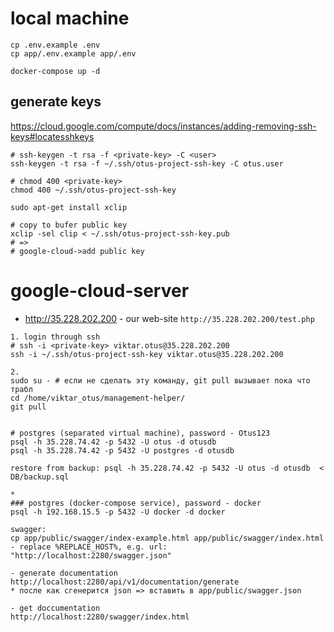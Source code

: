 # local machine
```
cp .env.example .env
cp app/.env.example app/.env

docker-compose up -d
```


## generate keys
https://cloud.google.com/compute/docs/instances/adding-removing-ssh-keys#locatesshkeys

``` 
# ssh-keygen -t rsa -f <private-key> -C <user>
ssh-keygen -t rsa -f ~/.ssh/otus-project-ssh-key -C otus.user

# chmod 400 <private-key>
chmod 400 ~/.ssh/otus-project-ssh-key

sudo apt-get install xclip

# copy to bufer public key
xclip -sel clip < ~/.ssh/otus-project-ssh-key.pub
# =>
# google-cloud->add public key

```

# google-cloud-server
- http://35.228.202.200 - our web-site
```http://35.228.202.200/test.php```

```
1. login through ssh
# ssh -i <private-key> viktar.otus@35.228.202.200
ssh -i ~/.ssh/otus-project-ssh-key viktar.otus@35.228.202.200

2. 
sudo su - # если не сделать эту команду, git pull вызывает пока что трабл
cd /home/viktar_otus/management-helper/
git pull


# postgres (separated virtual machine), password - Otus123
psql -h 35.228.74.42 -p 5432 -U otus -d otusdb
psql -h 35.228.74.42 -p 5432 -U postgres -d otusdb

restore from backup: psql -h 35.228.74.42 -p 5432 -U otus -d otusdb  < DB/backup.sql

*
### postgres (docker-compose service), password - docker
psql -h 192.168.15.5 -p 5432 -U docker -d docker
```

```
swagger:
cp app/public/swagger/index-example.html app/public/swagger/index.html
- replace %REPLACE_HOST%, e.g. url: "http://localhost:2280/swagger.json"

- generate documentation
http://localhost:2280/api/v1/documentation/generate
* после как сгенерится json => вставить в app/public/swagger.json

- get doccumentation
http://localhost:2280/swagger/index.html
```
